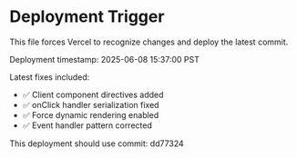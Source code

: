 # Deployment Trigger

This file forces Vercel to recognize changes and deploy the latest commit.

Deployment timestamp: 2025-06-08 15:37:00 PST

Latest fixes included:
- ✅ Client component directives added
- ✅ onClick handler serialization fixed  
- ✅ Force dynamic rendering enabled
- ✅ Event handler pattern corrected

This deployment should use commit: dd77324
